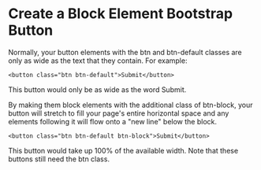 # Create a Block Element Bootstrap Button

Normally, your button elements with the btn and btn-default classes are only as wide as the text that they contain. For example:

```
<button class="btn btn-default">Submit</button>
```

This button would only be as wide as the word Submit.

By making them block elements with the additional class of btn-block, your button will stretch to fill your page's entire horizontal space and any elements following it will flow onto a "new line" below the block.

```
<button class="btn btn-default btn-block">Submit</button>
```

This button would take up 100% of the available width.
Note that these buttons still need the btn class.
